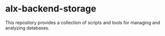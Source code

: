 # alx-backend-storage

This repository provides a collection of scripts and tools for managing and analyzing databases.
